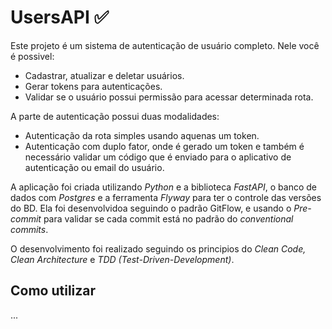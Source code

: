 # UsersAPI ✅

Este projeto é um sistema de autenticação de usuário completo. Nele você é possivel:

- Cadastrar, atualizar e deletar usuários. 
- Gerar tokens para autenticações.
- Validar se o usuário possui permissão para acessar determinada rota.

A parte de autenticação possui duas modalidades:

- Autenticação da rota simples usando aquenas um token.
- Autenticação com duplo fator, onde é gerado um token e também é necessário validar um código que é enviado para o aplicativo de autenticação ou email do usuário.

A aplicação foi criada utilizando _Python_ e a biblioteca _FastAPI_, o banco de dados com _Postgres_ e a ferramenta _Flyway_ para ter o controle das versões do BD. Ela foi desenvolvidoa seguindo o padrão GitFlow, e usando o _Pre-commit_ para validar se cada commit está no padrão do _conventional commits_.

O desenvolvimento foi realizado seguindo os principios do _Clean Code, Clean Architecture_ e _TDD (Test-Driven-Development)_.


## Como utilizar

...

